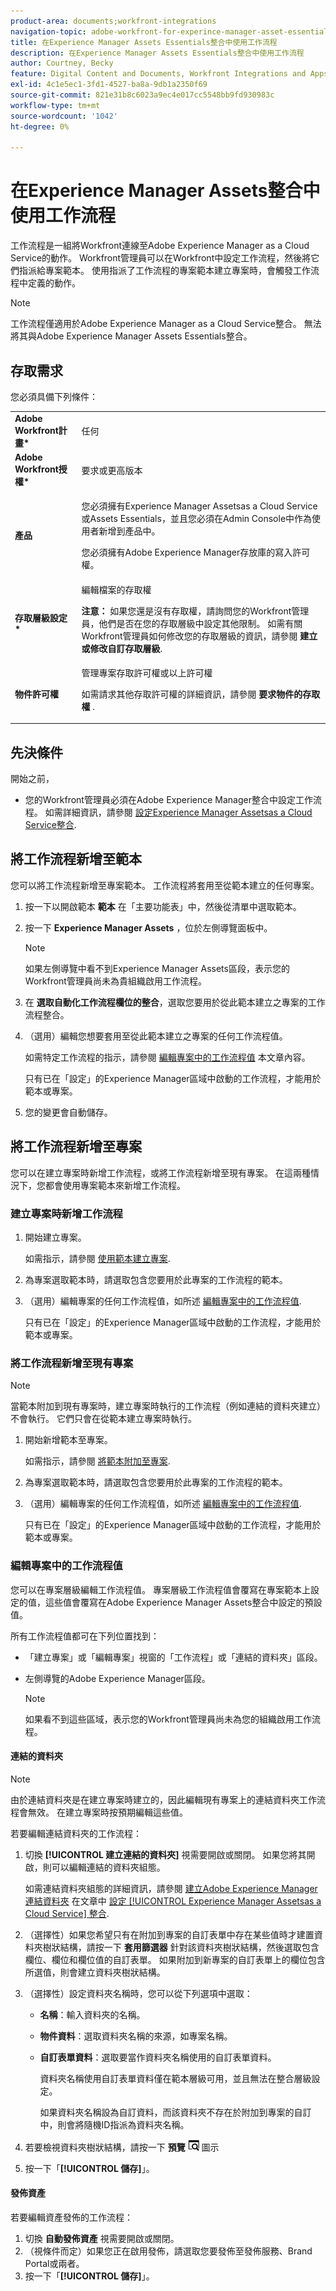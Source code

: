 ```yaml
---
product-area: documents;workfront-integrations
navigation-topic: adobe-workfront-for-experince-manager-asset-essentials
title: 在Experience Manager Assets Essentials整合中使用工作流程
description: 在Experience Manager Assets Essentials整合中使用工作流程
author: Courtney, Becky
feature: Digital Content and Documents, Workfront Integrations and Apps
exl-id: 4c1e5ec1-3fd1-4527-ba8a-9db1a2350f69
source-git-commit: 821e31b8c6023a9ec4e017cc5548bb9fd930983c
workflow-type: tm+mt
source-wordcount: '1042'
ht-degree: 0%

---
```


# 在Experience Manager Assets整合中使用工作流程

工作流程是一組將Workfront連線至Adobe Experience Manager as a Cloud Service的動作。 Workfront管理員可以在Workfront中設定工作流程，然後將它們指派給專案範本。 使用指派了工作流程的專案範本建立專案時，會觸發工作流程中定義的動作。

>[!NOTE]
>
>工作流程僅適用於Adobe Experience Manager as a Cloud Service整合。 無法將其與Adobe Experience Manager Assets Essentials整合。


## 存取需求

您必須具備下列條件：

<table>
  <tr>
   <td><strong>Adobe Workfront計畫*</strong>
   </td>
   <td>任何
   </td>
  </tr>
  <tr>
   <td><strong>Adobe Workfront授權*</strong>
   </td>
   <td>要求或更高版本
   </td>
  </tr>
  <tr>
   <td><strong>產品</strong>
   </td>
   <td><p>您必須擁有Experience Manager Assetsas a Cloud Service或Assets Essentials，並且您必須在Admin Console中作為使用者新增到產品中。</p><p>您必須擁有Adobe Experience Manager存放庫的寫入許可權。</p>
   </td>
  </tr>
  <tr>
   <td><strong>存取層級設定*</strong>
   </td>
   <td>編輯檔案的存取權
<p>
<strong>注意： </strong>如果您還是沒有存取權，請詢問您的Workfront管理員，他們是否在您的存取層級中設定其他限制。 如需有關Workfront管理員如何修改您的存取層級的資訊，請參閱 <strong>建立或修改自訂存取層級</strong>.
   </td>
  </tr>
  <tr>
   <td><strong>物件許可權</strong>
   </td>
   <td>管理專案存取許可權或以上許可權 
<p>
如需請求其他存取許可權的詳細資訊，請參閱 <strong>要求物件的存取權 </strong>.
   </td>
  </tr>
</table>

## 先決條件

開始之前，

* 您的Workfront管理員必須在Adobe Experience Manager整合中設定工作流程。 如需詳細資訊，請參閱 [設定Experience Manager Assetsas a Cloud Service整合](../../administration-and-setup/configure-integrations/configure-aacs-integration.md#set-up-workflows-optional).

## 將工作流程新增至範本

您可以將工作流程新增至專案範本。 工作流程將套用至從範本建立的任何專案。

1. 按一下以開啟範本 **範本** 在「主要功能表」中，然後從清單中選取範本。
1. 按一下 **Experience Manager Assets** ，位於左側導覽面板中。

   >[!NOTE]
   >
   >如果左側導覽中看不到Experience Manager Assets區段，表示您的Workfront管理員尚未為貴組織啟用工作流程。 <!--Is this right?-->

1. 在 **選取自動化工作流程欄位的整合**，選取您要用於從此範本建立之專案的工作流程整合。
1. （選用）編輯您想要套用至從此範本建立之專案的任何工作流程值。

   如需特定工作流程的指示，請參閱 [編輯專案中的工作流程值](#edit-workflow-values-in-a-project) 本文章內容。

   只有已在「設定」的Experience Manager區域中啟動的工作流程，才能用於範本或專案。

1. 您的變更會自動儲存。 <!-- do they though??-->

## 將工作流程新增至專案

您可以在建立專案時新增工作流程，或將工作流程新增至現有專案。 在這兩種情況下，您都會使用專案範本來新增工作流程。

### 建立專案時新增工作流程

1. 開始建立專案。

   如需指示，請參閱 [使用範本建立專案](/help/quicksilver/manage-work/projects/create-projects/create-project-from-template.md).

1. 為專案選取範本時，請選取包含您要用於此專案的工作流程的範本。
1. （選用）編輯專案的任何工作流程值，如所述 [編輯專案中的工作流程值](#edit-workflow-values-in-a-project).

   只有已在「設定」的Experience Manager區域中啟動的工作流程，才能用於範本或專案。


### 將工作流程新增至現有專案

>[!NOTE]
>
>當範本附加到現有專案時，建立專案時執行的工作流程（例如連結的資料夾建立）不會執行。 它們只會在從範本建立專案時執行。

1. 開始新增範本至專案。

   如需指示，請參閱 [將範本附加至專案](/help/quicksilver/manage-work/projects/create-and-manage-templates/attach-template-to-project.md).

1. 為專案選取範本時，請選取包含您要用於此專案的工作流程的範本。
1. （選用）編輯專案的任何工作流程值，如所述 [編輯專案中的工作流程值](#edit-workflow-values-in-a-project).

   只有已在「設定」的Experience Manager區域中啟動的工作流程，才能用於範本或專案。



### 編輯專案中的工作流程值

您可以在專案層級編輯工作流程值。 專案層級工作流程值會覆寫在專案範本上設定的值，這些值會覆寫在Adobe Experience Manager Assets整合中設定的預設值。

所有工作流程值都可在下列位置找到：

* 「建立專案」或「編輯專案」視窗的「工作流程」或「連結的資料夾」區段。
* 左側導覽的Adobe Experience Manager區段。


  >[!NOTE]
  >
  >如果看不到這些區域，表示您的Workfront管理員尚未為您的組織啟用工作流程。



#### 連結的資料夾

>[!NOTE]
>
>由於連結資料夾是在建立專案時建立的，因此編輯現有專案上的連結資料夾工作流程會無效。 在建立專案時按預期編輯這些值。

若要編輯連結資料夾的工作流程：


1. 切換 **[!UICONTROL 建立連結的資料夾]** 視需要開啟或關閉。 如果您將其開啟，則可以編輯連結的資料夾組態。

   如需連結資料夾組態的詳細資訊，請參閱 [建立Adobe Experience Manager連結資料夾](/help/quicksilver/administration-and-setup/configure-integrations/configure-aacs-integration.md#create-adobe-experience-manager-linked-folders) 在文章中 [設定 [!UICONTROL Experience Manager Assetsas a Cloud Service] 整合](/help/quicksilver/administration-and-setup/configure-integrations/configure-aacs-integration.md).

1. （選擇性）如果您希望只有在附加到專案的自訂表單中存在某些值時才建置資料夾樹狀結構，請按一下 **套用篩選器** 針對該資料夾樹狀結構，然後選取包含欄位、欄位和欄位值的自訂表單。 如果附加到新專案的自訂表單上的欄位包含所選值，則會建立資料夾樹狀結構。
1. （選擇性）設定資料夾名稱時，您可以從下列選項中選取：

   * **名稱**：輸入資料夾的名稱。

   * **物件資料**：選取資料夾名稱的來源，如專案名稱。

   * **自訂表單資料**：選取要當作資料夾名稱使用的自訂表單資料。

     資料夾名稱使用自訂表單資料僅在範本層級可用，並且無法在整合層級設定。

     如果資料夾名稱設為自訂資料，而該資料夾不存在於附加到專案的自訂中，則會將隨機ID指派為資料夾名稱。

1. 若要檢視資料夾樹狀結構，請按一下 **預覽** ![預覽圖示](assets/preview-icon.png) 圖示
1. 按一下「**[!UICONTROL 儲存]**」。

#### 發佈資產

若要編輯資產發佈的工作流程：

1. 切換 **自動發佈資產** 視需要開啟或關閉。
1. （視條件而定）如果您正在啟用發佈，請選取您要發佈至發佈服務、Brand Portal或兩者。
1. 按一下「**[!UICONTROL 儲存]**」。
